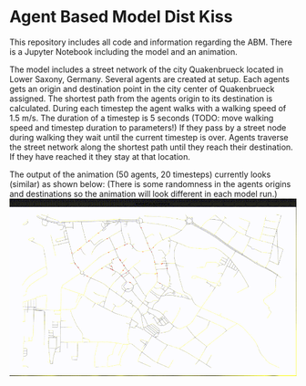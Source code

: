 # Agent Based Model Dist Kiss

This repository includes all code and information regarding the ABM. 
There is a Jupyter Notebook including the model and an animation. 

The model includes a street network of the city Quakenbrueck located in Lower Saxony, Germany. Several agents are created at setup. 
Each agents gets an origin and destination point in the city center of Quakenbrueck assigned. The shortest path from the agents origin to its destination is calculated. 
During each timestep the agent walks with a walking speed of 1.5 m/s. The duration of a timestep is 5 seconds (TODO: move walking speed and timestep duration to parameters!)
If they pass by a street node during walking they wait until the current timestep is over.
Agents traverse the street network along the shortest path until they reach their destination. If they have reached it they stay at that location. 

The output of the animation (50 agents, 20 timesteps) currently looks (similar) as shown below: 
(There is some randomness in the agents origins and destinations so the animation will look different in each model run.) 
![Agents moving around in the model](./abm.gif)